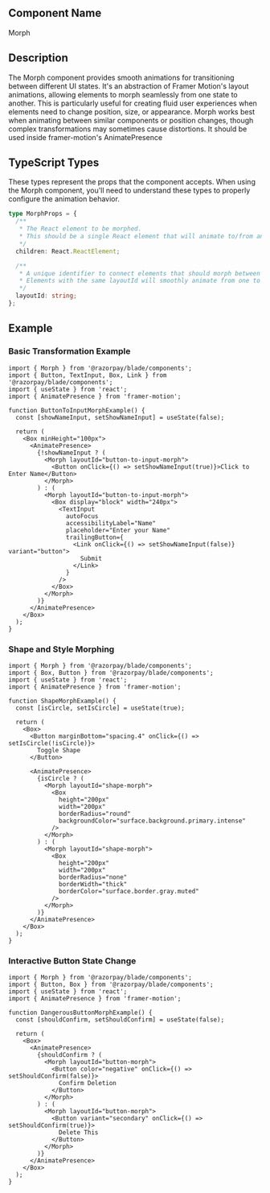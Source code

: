 ## Component Name

Morph

## Description

The Morph component provides smooth animations for transitioning between different UI states. It's an abstraction of Framer Motion's layout animations, allowing elements to morph seamlessly from one state to another. This is particularly useful for creating fluid user experiences when elements need to change position, size, or appearance. Morph works best when animating between similar components or position changes, though complex transformations may sometimes cause distortions. It should be used inside framer-motion's AnimatePresence

## TypeScript Types

These types represent the props that the component accepts. When using the Morph component, you'll need to understand these types to properly configure the animation behavior.

```typescript
type MorphProps = {
  /**
   * The React element to be morphed.
   * This should be a single React element that will animate to/from another element with the same layoutId.
   */
  children: React.ReactElement;

  /**
   * A unique identifier to connect elements that should morph between each other.
   * Elements with the same layoutId will smoothly animate from one to the other when one is removed and the other is added.
   */
  layoutId: string;
};
```

## Example

### Basic Transformation Example

```tsx
import { Morph } from '@razorpay/blade/components';
import { Button, TextInput, Box, Link } from '@razorpay/blade/components';
import { useState } from 'react';
import { AnimatePresence } from 'framer-motion';

function ButtonToInputMorphExample() {
  const [showNameInput, setShowNameInput] = useState(false);

  return (
    <Box minHeight="100px">
      <AnimatePresence>
        {!showNameInput ? (
          <Morph layoutId="button-to-input-morph">
            <Button onClick={() => setShowNameInput(true)}>Click to Enter Name</Button>
          </Morph>
        ) : (
          <Morph layoutId="button-to-input-morph">
            <Box display="block" width="240px">
              <TextInput
                autoFocus
                accessibilityLabel="Name"
                placeholder="Enter your Name"
                trailingButton={
                  <Link onClick={() => setShowNameInput(false)} variant="button">
                    Submit
                  </Link>
                }
              />
            </Box>
          </Morph>
        )}
      </AnimatePresence>
    </Box>
  );
}
```

### Shape and Style Morphing

```tsx
import { Morph } from '@razorpay/blade/components';
import { Box, Button } from '@razorpay/blade/components';
import { useState } from 'react';
import { AnimatePresence } from 'framer-motion';

function ShapeMorphExample() {
  const [isCircle, setIsCircle] = useState(true);

  return (
    <Box>
      <Button marginBottom="spacing.4" onClick={() => setIsCircle(!isCircle)}>
        Toggle Shape
      </Button>

      <AnimatePresence>
        {isCircle ? (
          <Morph layoutId="shape-morph">
            <Box
              height="200px"
              width="200px"
              borderRadius="round"
              backgroundColor="surface.background.primary.intense"
            />
          </Morph>
        ) : (
          <Morph layoutId="shape-morph">
            <Box
              height="200px"
              width="200px"
              borderRadius="none"
              borderWidth="thick"
              borderColor="surface.border.gray.muted"
            />
          </Morph>
        )}
      </AnimatePresence>
    </Box>
  );
}
```

### Interactive Button State Change

```tsx
import { Morph } from '@razorpay/blade/components';
import { Button, Box } from '@razorpay/blade/components';
import { useState } from 'react';
import { AnimatePresence } from 'framer-motion';

function DangerousButtonMorphExample() {
  const [shouldConfirm, setShouldConfirm] = useState(false);

  return (
    <Box>
      <AnimatePresence>
        {shouldConfirm ? (
          <Morph layoutId="button-morph">
            <Button color="negative" onClick={() => setShouldConfirm(false)}>
              Confirm Deletion
            </Button>
          </Morph>
        ) : (
          <Morph layoutId="button-morph">
            <Button variant="secondary" onClick={() => setShouldConfirm(true)}>
              Delete This
            </Button>
          </Morph>
        )}
      </AnimatePresence>
    </Box>
  );
}
```
